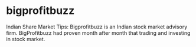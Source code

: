 # bigprofitbuzz
Indian Share Market Tips: Bigprofitbuzz is an Indian stock market advisory firm. BigProfitbuzz had proven month after month that trading and investing in stock market.
